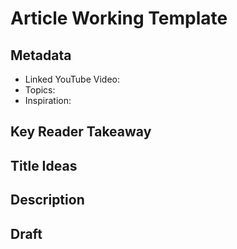 # Article Working Template

## Metadata
- Linked YouTube Video:
- Topics: 
- Inspiration: 

## Key Reader Takeaway

## Title Ideas

## Description

## Draft